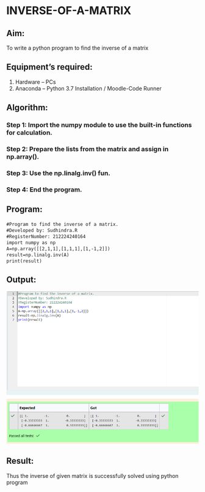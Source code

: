# INVERSE-OF-A-MATRIX
## Aim:
To write a python program to find the inverse of a matrix
## Equipment’s required:
1. 	Hardware – PCs
2. 	Anaconda – Python 3.7 Installation / Moodle-Code Runner
## Algorithm:
### Step 1: Import the numpy module to use the built-in functions for calculation. 
### Step 2: Prepare the lists from the matrix and assign in np.array().
### Step 3: Use the np.linalg.inv() fun.
### Step 4: End the program.

## Program:
```
#Program to find the inverse of a matrix.
#Developed by: Sudhindra.R 
#RegisterNumber: 212224240164
import numpy as np
A=np.array([[2,1,1],[1,1,1],[1,-1,2]])
result=np.linalg.inv(A)
print(result)
```


## Output:



![alt text](<Screenshot 2025-03-22 204025.png>)

## Result:
Thus the inverse of given matrix is successfully solved using python program

